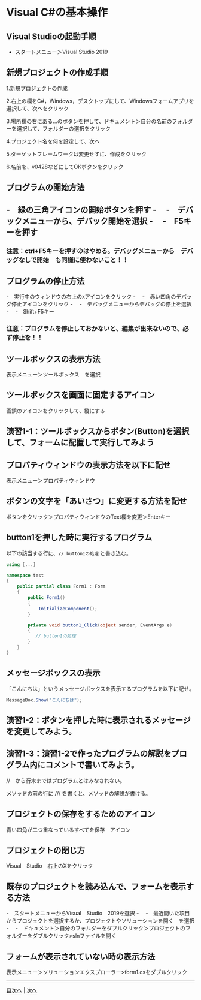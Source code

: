 # Visual C#の基本操作
## Visual Studioの起動手順
- スタートメニュー＞Visual Studio 2019

## 新規プロジェクトの作成手順
1.新規プロジェクトの作成	 

2.右上の欄をC#，Windows，デスクトップにして、Windowsフォームアプリを選択して、次へをクリック

3.場所欄の右にある...のボタンを押して、ドキュメント＞自分の名前のフォルダーを選択して、フォルダーの選択をクリック

4.プロジェクト名を何を設定して、次へ	 

5.ターゲットフレームワークは変更せずに、作成をクリック	 

6.名前を、v0428などにしてOKボタンをクリック

## プログラムの開始方法
-　緑の三角アイコンの開始ボタンを押す
-　
-　デバックメニューから、デバック開始を選択
-　
-　F5キーを押す
-

### 注意：ctrl+F5キーを押すのはやめる。デバッグメニューから　デバッグなしで開始　も同様に使わないこと！！

## プログラムの停止方法
-　実行中のウィンドウの右上のxアイコンをクリック
-　
-　赤い四角のデバッグ停止アイコンをクリック
-　
-　デバッグメニューからデバッグの停止を選択
-　
-　Shift+F5キー

### 注意：プログラムを停止しておかないと、編集が出来ないので、必ず停止を！！

## ツールボックスの表示方法
表示メニュー＞ツールボックス　を選択

## ツールボックスを画面に固定するアイコン
画鋲のアイコンをクリックして、縦にする    

## 演習1-1：ツールボックスからボタン(Button)を選択して、フォームに配置して実行してみよう

## プロパティウィンドウの表示方法を以下に記せ
表示メニュー＞プロパティウィンドウ

## ボタンの文字を「あいさつ」に変更する方法を記せ
ボタンをクリック＞プロパティウィンドウのText欄を変更＞Enterキー

## button1を押した時に実行するプログラム
以下の該当する行に、`// button1の処理` と書き込む。

```cs
using [...]

namespace test
{
    public partial class Form1 : Form
    {
        public Form1()
        {
            InitializeComponent();
        }

        private void button1_Click(object sender, EventArgs e)
        {
　　　　　　 // button1の処理
        }
    }
}
```

## メッセージボックスの表示
「こんにちは」というメッセージボックスを表示するプログラムを以下に記せ。

```cs
MessageBox.Show("こんにちは");
```

## 演習1-2：ボタンを押した時に表示されるメッセージを変更してみよう。

## 演習1-3：演習1-2で作ったプログラムの解説をプログラム内にコメントで書いてみよう。

//　から行末まではプログラムとはみなされない。

メソッドの前の行に /// を書くと、メソッドの解説が書ける。

## プロジェクトの保存をするためのアイコン

青い四角が二つ重なっているすべてを保存　アイコン

## プロジェクトの閉じ方

Visual　Studio　右上のXをクリック

## 既存のプロジェクトを読み込んで、フォームを表示する方法
-　スタートメニューからVisual　Studio　2019を選択
-　
-　最近開いた項目からプロジェクトを選択するか、プロジェクトやソリューションを開く　を選択
-　
-　ドキュメント＞自分のフォルダーをダブルクリック＞プロジェクトのフォルダーをダブルクリック>slnファイルを開く

## フォームが表示されていない時の表示方法
表示メニュー＞ソリューションエクスプローラー>form1.csをダブルクリック


---

[目次へ](README.md#%E7%9B%AE%E6%AC%A1) | [次へ](README.md#%E3%83%97%E3%83%AD%E3%82%B0%E3%83%A9%E3%83%9F%E3%83%B3%E3%82%B0%E3%81%AE%E8%82%9D)
